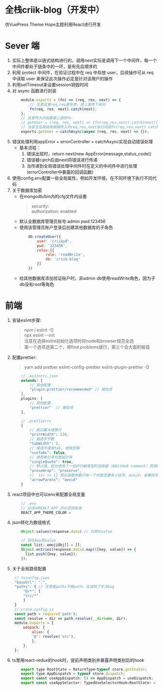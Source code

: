 #  全栈criik-blog（开发中）
仿VuePress Theme Hope主题利用React进行开发

# Sever 端
1. 实际上整体是以链式结构进行的，调用next实际是调用下一个中间件，每一个中间件都处于链条中的一环，是有先后顺序的
2. 利用 protect 中间件，在验证过程中在 req 中存放 user，后续操作可从 req 中读取 user 来保证此次操作必定是针对该用户的操作
3. 利用setTimeout来设置session销毁时间
4. 对 async 函数进行封装
    ```js
        module.exports = (fn) => (req, res, next) => {
            // 注意这里req,res是形参，是上面传下来的
            fn(req, res, next).catch(next);
        };
        // 这里传入的函数是上面的fn
        // getUser = (req, res, next) => {fn(req,res,next).catch(next)}
        // 当该方法被调用根据传入的req,res,next执行内部fn(req,res,next).catch(next)
        exports.getUser = catchAsync(async (req, res, next) => {});
    ```
5. 错误处理利用appError + errorController + catchAsync实现自动错误处理
    - 基本流程：
        1. 错误出现时，return next(new AppError(message,status_code))
        2. 错误被catch后由next将错误进行传递
        3. 当传递到全局错误处理中间件时在定义的中间件中进行处理(errorController中暴露的回调函数)
6. 使用config.env配置一些全局属性，例如开发环境，在不同环境下执行不同代码
7. 关于数据库加密
    - 在mongodb/bin内的cfg文件内设置
      > security:<br>
      >       authorization: enabled
    - 默认全数据库管理员账号:admin pwd:123456
    - 使用该管理员账户登录后创建其他数据库的子角色
        ``` js
            db.createUser({
                user: 'criiky0',
                pwd: '123456',
                roles:[{
                    role: 'readWrite',
                    db: 'criik-blog'
                }]
            })
        ```
    - 给其他数据库添加验证账户时，非admin db使用readWrite角色，因为子db没有root等角色

# 前端
1. 安装eslint步骤:
   > npm i eslint -D <br/>
   > npx eslint --init <br/>
   > 注意在选择eslint初始化选项时将node和browser规范全选 <br/>
   > 第一个选项选第二个，带find problems就行，第三个会大面积报错
2. 配置prettier:
   > yarn add prettier eslint-config-prettier eslint-plugin-prettier -D <br/>
    ```js
        // .eslintrc.json
        extends: [
            // 其他配置
            "plugin:prettier/recommended" // 增加项
        ],
        plugins: [
            // 其他配置
            "prettier"  // 增加项
        ],

        // .prettierrc
        {
            // 超过最大值换行
            "printWidth": 120,
            // 缩进字节数
            "tabWidth": 2,
            // 缩进不使用tab, 使用空格
            "useTabs": false,
            // 使用单引号代替双引号
            "singleQuote": true,
            // 默认值。因为使用了一些折行敏感型的渲染器（如GitHub comment）而按照markdown文本样式进行折行
            "proseWrap": "preserve",
            //  (x) => {} 箭头函数参数只有一个时是否要有小括号。avoid: 省略括号
            "arrowParens": "avoid"
        }
    ```
3. react项目中也可以env来配置全局变量
   ```js
       // .env
       // 必须以REACT_APP_开头否则失效
       REACT_APP_THEME_COLOR =
   ```
4. json转化为数组格式
   ```js
       Object.values(response.data) // 仅转化value

       // 转化key和value
       const list: emojiObj[] = [];
       Object.entries(response.data).map(([key, value]) => {
         list.push({key, value});
       });

   ```
5. 关于全局路径配置
   ```js
    // tsconfig.json
    "baseUrl": ".",
    "paths": { // 注意是paths不是path，在这找了半天bug
        "@/*": [
        "src/*"
        ]
    }
    // craco.config.js
    const path = require('path');
    const resolve = dir => path.resolve(__dirname, dir);
    module.exports = {
        webpack: {
            alias: {
            '@': resolve('src'),
            },
        },
    };
   ```
6. ts里用react-redux的hook时，提前声明类别并暴露声明类别后的hook
    ```js
        export type RootState = ReturnType<typeof store.getState>;
        export type AppDispatch = typeof store.dispatch;
        export const useAppDispatch: () => AppDispatch = useDispatch;
        export const useAppSelector: TypedUseSelectorHook<RootState> = useSelector;
    ```

